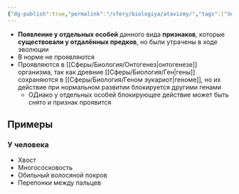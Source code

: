 ```yaml
---
{"dg-publish":true,"permalink":"/sfery/biologiya/atavizmy/","tags":["Эволюция"]}
---
```


- **Появление у отдельных особей** данного вида **признаков**, которые **существовали у отдалённых предков**, но были утрачены в ходе эволюции 
- В норме не проявляются 
- Проявляются в [[Сферы/Биология/Онтогенез\|онтогенезе]] организма, так как древние [[Сферы/Биология/Ген\|гены]] сохраняются в [[Сферы/Биология/Геном эукариот\|геноме]], но их действие при нормальном развитии блокируется другими генами 
	- ОДнако у отдельных особей блокирующее действие может быть снято и признак проявится 
## Примеры 
### У человека
- Хвост 
- Многососковость
- Обильный волосяной покров 
- Перепонки между пальцев 

